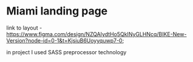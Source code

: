 # Miami landing page

link to layout - https://www.figma.com/design/NZQAIydtHo5QkINyGLHNcq/BIKE-New-Version?node-id=0-1&t=KjsiuB6Uoyyquwp7-0;

in project I used SASS preprocessor technology
